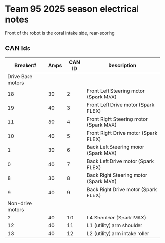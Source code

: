 # Team 95 2025 season electrical notes

Front of the robot is the coral intake side, rear-scoring

## CAN Ids

| Breaker# |Amps | CAN ID  | Description    |
|----------|-----|-----|----------------|
| Drive Base motors    |
| 18 | 30 | 2   | Front Left Steering motor (Spark MAX) |
| 19 | 40 | 3   | Front Left Drive motor (Spark FLEX)   |
| 11 | 30 | 4   | Front Right Steering motor (Spark MAX)|
| 10 | 40 | 5   | Front Right Drive motor (Spark FLEX)  |
| 1  | 30 | 6   | Back Left Steering motor (Spark MAX)  |
| 0  | 40 | 7   | Back Left Drive motor (Spark FLEX)    |
| 8  | 30 | 8   | Back Right Steering motor (Spark MAX) |
| 9  | 40 | 9   | Back Right Drive motor (Spark FLEX)   |
| Non-drive motors
| 2  | 40 | 10  | L4 Shoulder (Spark MAX)               |
| 12 | 40 |11  | L1 (utility) arm shoulder             |
| 13 | 40 |12  | L2 (utility) arm intake roller        |
